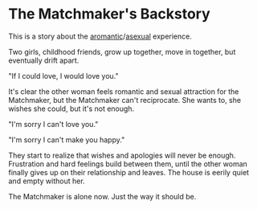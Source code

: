 # The Matchmaker's Backstory

This is a story about the [aromantic](https://www.webmd.com/sex/what-does-aromantic-mean)/[asexual](https://www.webmd.com/sex/what-is-asexual) experience.

Two girls, childhood friends, grow up together, move in together, but eventually drift apart.

"If I could love, I would love you."

It's clear the other woman feels romantic and sexual attraction for the Matchmaker, but the Matchmaker can't reciprocate. She wants to, she wishes she could, but it's not enough.

"I'm sorry I can't love you."

"I'm sorry I can't make you happy."

They start to realize that wishes and apologies will never be enough. Frustration and hard feelings build between them, until the other woman finally gives up on their relationship and leaves. The house is eerily quiet and empty without her.

The Matchmaker is alone now. Just the way it should be.
